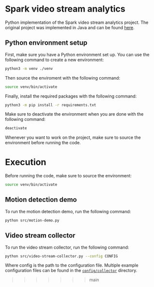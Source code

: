 # Spark video stream analytics

Python implementation of the Spark video stream analytics project. The original project was implemented in Java and can be found [here](https://github.com/baghelamit/video-stream-analytics/tree/master).

## Python environment setup

First, make sure you have a Python environment set up. You can use the following command to create a new environment:

```bash
python3 -m venv ./venv
```

Then source the enviroment with the following command:

```bash
source venv/bin/activate
```

Finally, install the required packages with the following command:

```bash
python3 -m pip install -r requirements.txt
```

Make sure to deactivate the environment when you are done with the following command:

```bash
deactivate
```

Whenever you want to work on the project, make sure to source the environment before running the code.


# Execution

Before running the code, make sure to source the environment:

```bash
source venv/bin/activate
```

## Motion detection demo

To run the motion detection demo, run the following command:

```bash
python src/motion-demo.py
```

## Video stream collector

To run the video stream collector, run the following command:

```bash
python src/video-stream-collector.py --config CONFIG
```

Where config is the path to the configuration file. Multiple example configuration files can be found in the [`config/collector`](./config/collector) directory.
>>>>>>> main
